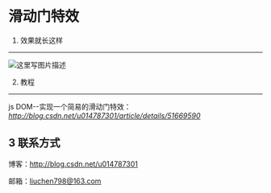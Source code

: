 
滑动门特效
=============

1. 效果就长这样
-------
![这里写图片描述](http://img.blog.csdn.net/20160802103420918)

2. 教程
-------

 js DOM--实现一个简易的滑动门特效：
*http://blog.csdn.net/u014787301/article/details/51669590*


3 联系方式
-------
博客：http://blog.csdn.net/u014787301 

邮箱：liuchen798@163.com

